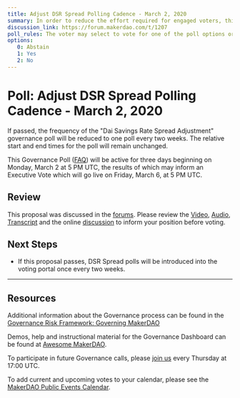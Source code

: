 ```yaml
---
title: Adjust DSR Spread Polling Cadence - March 2, 2020
summary: In order to reduce the effort required for engaged voters, this proposal would reduce the frequency of the DSR Spread governance poll to once every two weeks.
discussion_link: https://forum.makerdao.com/t/1207
poll_rules: The voter may select to vote for one of the poll options or they may elect to abstain from the poll entirely
options:
   0: Abstain
   1: Yes
   2: No
---
```

# Poll: Adjust DSR Spread Polling Cadence - March 2, 2020

If passed, the frequency of the "Dai Savings Rate Spread Adjustment" governance poll will be reduced to one poll every two weeks. The relative start and end times for the poll will remain unchanged.

This Governance Poll ([FAQ](https://community-development.makerdao.com/makerdao-scd-faqs/scd-faqs/governance)) will be active for three days beginning on Monday, March 2 at 5 PM UTC, the results of which may inform an Executive Vote which will go live on Friday, March 6, at 5 PM UTC.

## Review

This proposal was discussed in the [forums](https://forum.makerdao.com/t/signal-request-reduce-the-frequency-of-the-dsr-spread-governance-poll/1207). Please review the [Video](https://www.youtube.com/playlist?list=PLLzkWCj8ywWNq5-90-Id6VPSsrk4OWVan), [Audio](https://soundcloud.com/makerdao/sets/governance-and-risk), [Transcript](https://community-development.makerdao.com/governance/governance-and-risk-meetings/transcripts) and the online [discussion](https://forum.makerdao.com/c/governance) to inform your position before voting.

## Next Steps

- If this proposal passes, DSR Spread polls will be introduced into the voting portal once every two weeks.

---

## Resources

Additional information about the Governance process can be found in the [Governance Risk Framework: Governing MakerDAO](https://community-development.makerdao.com/governance/governance-risk-framework)

Demos, help and instructional material for the Governance Dashboard can be found at [Awesome MakerDAO](https://awesome.makerdao.com/#voting).

To participate in future Governance calls, please [join us](https://community-development.makerdao.com/governance/governance-and-risk-meetings) every Thursday at 17:00 UTC.

To add current and upcoming votes to your calendar, please see the [MakerDAO Public Events Calendar](https://calendar.google.com/calendar/embed?src=makerdao.com_3efhm2ghipksegl009ktniomdk%40group.calendar.google.com&ctz=America%2FLos_Angeles).
